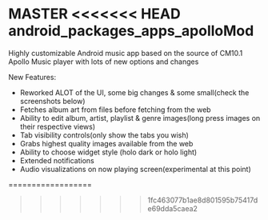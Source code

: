 MASTER
<<<<<<< HEAD
android_packages_apps_apolloMod
===============================

Highly customizable Android music app based on the source of CM10.1 Apollo Music player with lots of new options and changes

New Features:
- Reworked ALOT of the UI, some big changes & some small(check the screenshots below)
- Fetches album art from files before fetching from the web
- Ability to edit album, artist, playlist & genre images(long press images on their respective views)
- Tab visibility controls(only show the tabs you wish)
- Grabs highest quality images available from the web
- Ability to choose widget style (holo dark or holo light)
- Extended notifications
- Audio visualizations on now playing screen(experimental at this point)


==================
>>>>>>> 1fc463077b1ae8d801595b75417de69dda5caea2
